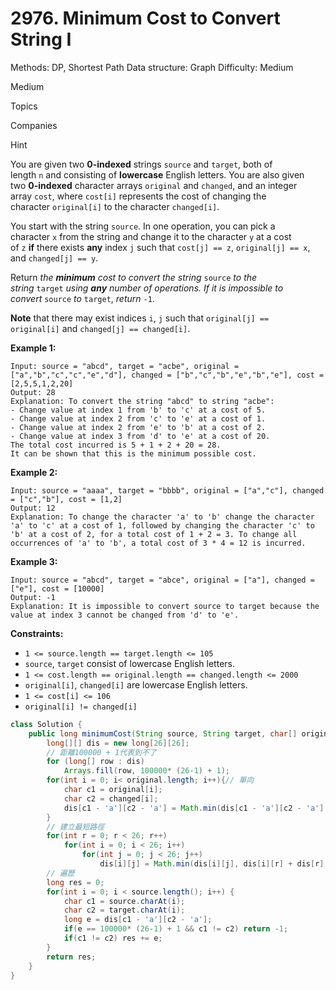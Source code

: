 # 2976. Minimum Cost to Convert String I

Methods: DP, Shortest Path
Data structure: Graph
Difficulty: Medium

Medium

Topics

Companies

Hint

You are given two **0-indexed** strings `source` and `target`, both of length `n` and consisting of **lowercase** English letters. You are also given two **0-indexed** character arrays `original` and `changed`, and an integer array `cost`, where `cost[i]` represents the cost of changing the character `original[i]` to the character `changed[i]`.

You start with the string `source`. In one operation, you can pick a character `x` from the string and change it to the character `y` at a cost of `z` **if** there exists **any** index `j` such that `cost[j] == z`, `original[j] == x`, and `changed[j] == y`.

Return *the **minimum** cost to convert the string* `source` *to the string* `target` *using **any** number of operations. If it is impossible to convert* `source` *to* `target`, *return* `-1`.

**Note** that there may exist indices `i`, `j` such that `original[j] == original[i]` and `changed[j] == changed[i]`.

**Example 1:**

```
Input: source = "abcd", target = "acbe", original = ["a","b","c","c","e","d"], changed = ["b","c","b","e","b","e"], cost = [2,5,5,1,2,20]
Output: 28
Explanation: To convert the string "abcd" to string "acbe":
- Change value at index 1 from 'b' to 'c' at a cost of 5.
- Change value at index 2 from 'c' to 'e' at a cost of 1.
- Change value at index 2 from 'e' to 'b' at a cost of 2.
- Change value at index 3 from 'd' to 'e' at a cost of 20.
The total cost incurred is 5 + 1 + 2 + 20 = 28.
It can be shown that this is the minimum possible cost.

```

**Example 2:**

```
Input: source = "aaaa", target = "bbbb", original = ["a","c"], changed = ["c","b"], cost = [1,2]
Output: 12
Explanation: To change the character 'a' to 'b' change the character 'a' to 'c' at a cost of 1, followed by changing the character 'c' to 'b' at a cost of 2, for a total cost of 1 + 2 = 3. To change all occurrences of 'a' to 'b', a total cost of 3 * 4 = 12 is incurred.

```

**Example 3:**

```
Input: source = "abcd", target = "abce", original = ["a"], changed = ["e"], cost = [10000]
Output: -1
Explanation: It is impossible to convert source to target because the value at index 3 cannot be changed from 'd' to 'e'.

```

**Constraints:**

- `1 <= source.length == target.length <= 105`
- `source`, `target` consist of lowercase English letters.
- `1 <= cost.length == original.length == changed.length <= 2000`
- `original[i]`, `changed[i]` are lowercase English letters.
- `1 <= cost[i] <= 106`
- `original[i] != changed[i]`

```java
class Solution {
    public long minimumCost(String source, String target, char[] original, char[] changed, int[] cost) {
        long[][] dis = new long[26][26];
        // 距離100000 + 1代表到不了
        for (long[] row : dis)
            Arrays.fill(row, 100000* (26-1) + 1);
        for(int i = 0; i< original.length; i++){// 單向
            char c1 = original[i];
            char c2 = changed[i];
            dis[c1 - 'a'][c2 - 'a'] = Math.min(dis[c1 - 'a'][c2 - 'a'], cost[i]);
        }
        // 建立最短路徑
        for(int r = 0; r < 26; r++)
            for(int i = 0; i < 26; i++)
                for(int j = 0; j < 26; j++)
                    dis[i][j] = Math.min(dis[i][j], dis[i][r] + dis[r][j]);
        // 遍歷
        long res = 0;
        for(int i = 0; i < source.length(); i++) {
            char c1 = source.charAt(i);
            char c2 = target.charAt(i);
            long e = dis[c1 - 'a'][c2 - 'a'];
            if(e == 100000* (26-1) + 1 && c1 != c2) return -1;
            if(c1 != c2) res += e;
        }
        return res;
    }
}
```